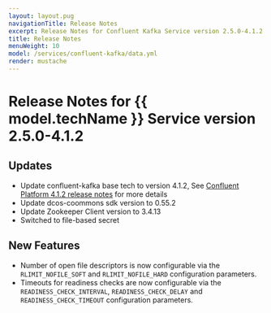 ```yaml
---
layout: layout.pug
navigationTitle: Release Notes
excerpt: Release Notes for Confluent Kafka Service version 2.5.0-4.1.2
title: Release Notes
menuWeight: 10
model: /services/confluent-kafka/data.yml
render: mustache
---
```

# Release Notes for {{ model.techName }} Service version 2.5.0-4.1.2

## Updates

- Update confluent-kafka base tech to version 4.1.2, See [Confluent Platform 4.1.2 release notes](https://docs.confluent.io/4.1.2/release-notes.html) for more details
- Update dcos-coommons sdk version to 0.55.2
- Update Zookeeper Client version to 3.4.13
- Switched to file-based secret

## New Features

- Number of open file descriptors is now configurable via the `RLIMIT_NOFILE_SOFT` and `RLIMIT_NOFILE_HARD` configuration parameters.
- Timeouts for readiness checks are now configurable via the `READINESS_CHECK_INTERVAL`, `READINESS_CHECK_DELAY` and `READINESS_CHECK_TIMEOUT` configuration parameters.